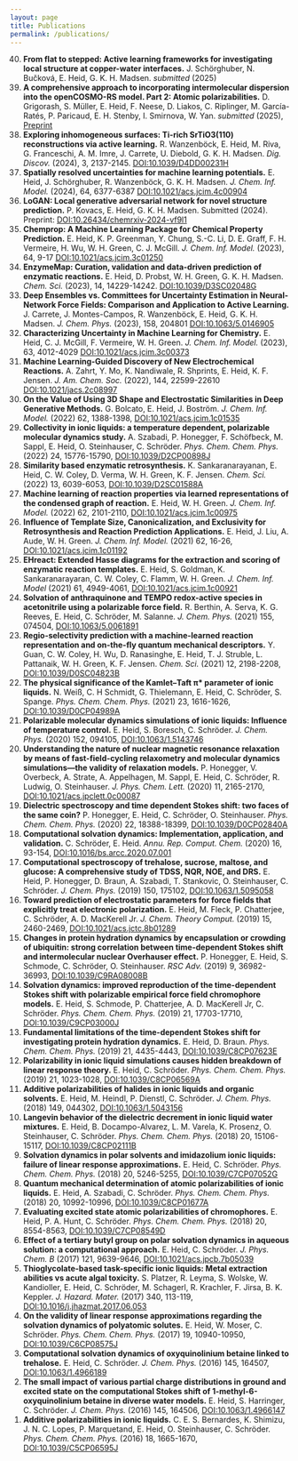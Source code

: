 ```yaml
---
layout: page
title: Publications
permalink: /publications/
---
```


<ol reversed>
 <li><b>From flat to stepped: Active learning frameworks for investigating local structure at copper-water interfaces.</b> J. Schörghuber, N. Bučková, E. Heid, G. K. H. Madsen.  <i> submitted </i> (2025)  </li>
  <li><b>A comprehensive approach to incorporating intermolecular dispersion into the openCOSMO-RS model. Part 2: Atomic polarizabilities.</b> D. Grigorash, S. Müller,  E. Heid, F. Neese, D. Liakos, C. Riplinger, M. García-Ratés, P. Paricaud, E. H. Stenby, I. Smirnova, W. Yan.  <i> submitted </i> (2025), <a href="https://arxiv.org/abs/2502.08520">Preprint</a>   </li>
 <li><b>Exploring inhomogeneous surfaces: Ti-rich SrTiO3(110) reconstructions via active learning.</b> R. Wanzenböck, E. Heid, M. Riva, G. Franceschi, A. M. Imre, J. Carrete, U. Diebold, G. K. H. Madsen.  <i> Dig. Discov. </i> (2024), 3, 2137-2145. <a href="https://doi.org/10.1039/D4DD00231H">DOI:10.1039/D4DD00231H</a>   </li>
  <li><b>Spatially resolved uncertainties for machine learning potentials.</b> E. Heid, J. Schörghuber, R. Wanzenböck, G. K. H. Madsen.  <i> J. Chem. Inf. Model. </i> (2024), 64, 6377-6387   <a href="https://doi.org/10.1021/acs.jcim.4c00904">DOI:10.1021/acs.jcim.4c00904</a>   </li>
  <li><b>LoGAN: Local generative adversarial network for novel structure prediction.</b> P. Kovacs, E. Heid, G. K. H. Madsen. Submitted (2024). Preprint:  <a href="https://doi.org/10.26434/chemrxiv-2024-vf9l1">DOI:10.26434/chemrxiv-2024-vf9l1</a>   </li>
  <li><b>Chemprop: A Machine Learning Package for Chemical Property Prediction.</b> E. Heid, K. P. Greenman, Y. Chung, S.-C. Li, D. E. Graff, F. H. Vermeire, H. Wu, W. H. Green, C. J. McGill. <i> J. Chem. Inf. Model. </i> (2023), 64, 9-17    <a href="https://doi.org/10.1021/acs.jcim.3c01250">DOI:10.1021/acs.jcim.3c01250</a>   </li>
  <li><b>EnzymeMap: Curation, validation and data-driven prediction of enzymatic reactions.</b> E. Heid, D. Probst, W. H. Green, G. K. H. Madsen. <i> Chem. Sci. </i> (2023), 14, 14229-14242.  <a href="https://doi.org/10.1039/D3SC02048G">DOI:10.1039/D3SC02048G</a>   </li>
  <li><b>Deep Ensembles vs. Committees for Uncertainty Estimation in Neural-Network Force Fields: Comparison and Application to Active Learning.</b> J. Carrete, J. Montes-Campos, R. Wanzenböck, E. Heid, G. K. H. Madsen. <i> J. Chem. Phys. </i> (2023), 158, 204801   <a href="https://doi.org/10.1063/5.0146905">DOI:10.1063/5.0146905</a>  </li>
  <li><b>Characterizing Uncertainty in Machine Learning for Chemistry.</b> E. Heid, C. J. McGill, F. Vermeire, W. H. Green. <i> J. Chem. Inf. Model. </i> (2023), 63, 4012-4029  <a href="https://doi.org/10.1021/acs.jcim.3c00373">DOI:10.1021/acs.jcim.3c00373</a>  </li>
  <li><b>Machine Learning-Guided Discovery of New Electrochemical Reactions.</b> A. Zahrt, Y. Mo, K. Nandiwale, R. Shprints, E. Heid, K. F. Jensen. <i> J. Am. Chem. Soc. </i> (2022), 144, 22599-22610 <a href="https://doi.org/10.1021/jacs.2c08997">DOI:10.1021/jacs.2c08997</a> </li>
  <li><b>On the Value of Using 3D Shape and Electrostatic Similarities in Deep Generative Methods.</b> G. Bolcato, E. Heid, J. Boström. <i>J. Chem. Inf. Model.</i> (2022) 62, 1388-1398, <a href="https://doi.org/10.1021/acs.jcim.1c01535">DOI:10.1021/acs.jcim.1c01535</a></li>
  <li> <b> Collectivity in ionic liquids: a temperature dependent, polarizable molecular dynamics study.</b> A. Szabadi, P. Honegger, F. Schöfbeck, M. Sappl, E. Heid, O. Steinhauser, C. Schröder. <i> Phys. Chem. Chem. Phys.</i> (2022) 24, 15776-15790, <a href="https://doi.org/10.1039/D2CP00898J">DOI:10.1039/D2CP00898J</a></li>
  <li> <b> Similarity based enzymatic retrosynthesis.</b> K. Sankaranarayanan, E. Heid, C. W. Coley, D. Verma, W. H. Green, K. F. Jensen. <i> Chem. Sci.</i> (2022) 13, 6039-6053, <a href="https://doi.org/10.1039/D2SC01588A">DOI:10.1039/D2SC01588A</a></li>
  <li> <b> Machine learning of reaction properties via learned representations of the condensed graph of reaction.</b> E. Heid, W. H. Green. <i> J. Chem. Inf. Model.</i> (2022) 62, 2101-2110, <a href="https://doi.org/10.1021/acs.jcim.1c00975">DOI:10.1021/acs.jcim.1c00975</a></li>
  <li> <b> Influence of Template Size, Canonicalization, and Exclusivity for Retrosynthesis and Reaction Prediction Applications.</b> E. Heid, J. Liu, A. Aude, W. H. Green. <i> J. Chem. Inf. Model.</i> (2021) 62, 16-26, <a href="https://doi.org/10.1021/acs.jcim.1c01192">DOI:10.1021/acs.jcim.1c01192</a></li>
  <li> <b> EHreact: Extended Hasse diagrams for the extraction and scoring of enzymatic reaction templates.</b> E. Heid, S. Goldman, K. Sankaranarayaran, C. W. Coley, C. Flamm, W. H. Green. <i> J. Chem. Inf. Model </i> (2021) 61, 4949-4061, <a href="https://doi.org/10.1021/acs.jcim.1c00921">DOI:10.1021/acs.jcim.1c00921</a></li>
  <li> <b> Solvation of anthraquinone and TEMPO redox-active species in acetonitrile using a polarizable force field.</b> R. Berthin, A. Serva, K. G. Reeves, E. Heid, C. Schröder, M. Salanne. <i>J. Chem. Phys. </i> (2021) 155, 074504, <a href="https://doi.org/10.1063/5.0061891">DOI:10.1063/5.0061891</a></li>
  <li> <b> Regio-selectivity prediction with a machine-learned reaction representation and on-the-fly quantum mechanical descriptors.</b> Y. Guan, C. W. Coley, H. Wu, D. Ranasinghe, E. Heid, T. J. Struble, L. Pattanaik, W. H. Green, K. F. Jensen. <i> Chem. Sci.</i> (2021) 12, 2198-2208, <a href="https://doi.org/10.1039/D0SC04823B">DOI:10.1039/D0SC04823B</a></li>
  <li> <b> The physical significance of the Kamlet–Taft π* parameter of ionic liquids.</b> N. Weiß, C. H Schmidt, G. Thielemann, E. Heid, C. Schröder, S. Spange. <i> Phys. Chem. Chem. Phys.</i> (2021) 23, 1616-1626, <a href="https://doi.org/10.1039/D0CP04989A">DOI:10.1039/D0CP04989A</a></li>
  <li> <b> Polarizable molecular dynamics simulations of ionic liquids: Influence of temperature control.</b> E. Heid, S. Boresch, C. Schröder. <i> J. Chem. Phys.</i> (2020) 152, 094105, <a href="https://doi.org/10.1063/1.5143746">DOI:10.1063/1.5143746</a></li>
  <li> <b> Understanding the nature of nuclear magnetic resonance relaxation by means of fast-field-cycling relaxometry and molecular dynamics simulations—the validity of relaxation models.</b> P. Honegger, V. Overbeck, A. Strate, A. Appelhagen, M. Sappl, E. Heid, C. Schröder, R. Ludwig, O. Steinhauser. <i> J. Phys. Chem. Lett. </i> (2020) 11, 2165-2170, <a href="https://doi.org/10.1021/acs.jpclett.0c00087">DOI:10.1021/acs.jpclett.0c00087</a></li>
  <li> <b> Dielectric spectroscopy and time dependent Stokes shift: two faces of the same coin?</b> P. Honegger, E. Heid, C. Schröder, O. Steinhauser. <i> Phys. Chem. Chem. Phys.</i> (2020) 22, 18388-18399, <a href="https://doi.org/10.1039/D0CP02840A">DOI:10.1039/D0CP02840A</a></li>
  <li> <b> Computational solvation dynamics: Implementation, application, and validation.</b> C. Schröder, E. Heid. <i> Annu. Rep. Comput. Chem.</i> (2020) 16, 93-154, <a href="https://doi.org/10.1016/bs.arcc.2020.07.001">DOI:10.1016/bs.arcc.2020.07.001</a></li>
  <li> <b> Computational spectroscopy of trehalose, sucrose, maltose, and glucose: A comprehensive study of TDSS, NQR, NOE, and DRS.</b> E. Heid, P. Honegger, D. Braun, A. Szabadi, T. Stankovic, O. Steinhauser, C. Schröder. <i> J. Chem. Phys. </i> (2019) 150, 175102, <a href="https://doi.org/10.1063/1.5095058">DOI:10.1063/1.5095058</a></li>
  <li> <b> Toward prediction of electrostatic parameters for force fields that explicitly treat electronic polarization.</b> E. Heid, M. Fleck, P. Chatterjee, C. Schröder, A. D. MacKerell Jr. <i> J. Chem. Theory Comput.</i> (2019) 15, 2460-2469, <a href="https://doi.org/10.1021/acs.jctc.8b01289">DOI:10.1021/acs.jctc.8b01289</a></li>
  <li> <b> Changes in protein hydration dynamics by encapsulation or crowding of ubiquitin: strong correlation between time-dependent Stokes shift and intermolecular nuclear Overhauser effect.</b> P. Honegger, E. Heid, S. Schmode, C. Schröder, O. Steinhauser. <i> RSC Adv.</i> (2019) 9, 36982-36993, <a href="https://doi.org/10.1039/C9RA08008B">DOI:10.1039/C9RA08008B</a></li>
  <li> <b> Solvation dynamics: improved reproduction of the time-dependent Stokes shift with polarizable empirical force field chromophore models.</b> E. Heid, S. Schmode, P. Chatterjee, A. D. MacKerell Jr, C. Schröder. <i> Phys. Chem. Chem. Phys.</i> (2019) 21, 17703-17710, <a href="https://doi.org/10.1039/C9CP03000J">DOI:10.1039/C9CP03000J</a></li>
  <li> <b> Fundamental limitations of the time-dependent Stokes shift for investigating protein hydration dynamics.</b> E. Heid, D. Braun. <i> Phys. Chem. Chem. Phys.</i> (2019) 21, 4435-4443, <a href="https://doi.org/10.1039/C8CP07623E">DOI:10.1039/C8CP07623E</a></li>
  <li> <b> Polarizability in ionic liquid simulations causes hidden breakdown of linear response theory.</b> E. Heid, C. Schröder. <i> Phys. Chem. Chem. Phys.</i> (2019) 21, 1023-1028, <a href="https://doi.org/10.1039/C8CP06569A">DOI:10.1039/C8CP06569A</a></li>
  <li> <b> Additive polarizabilities of halides in ionic liquids and organic solvents.</b> E. Heid, M. Heindl, P. Dienstl, C. Schröder. <i> J. Chem. Phys.</i> (2018) 149, 044302, <a href="https://doi.org/10.1063/1.5043156">DOI:10.1063/1.5043156</a></li>
  <li> <b> Langevin behavior of the dielectric decrement in ionic liquid water mixtures.</b> E. Heid, B. Docampo-Alvarez, L. M. Varela, K. Prosenz, O. Steinhauser, C. Schröder. <i> Phys. Chem. Chem. Phys.</i> (2018) 20, 15106-15117, <a href="https://doi.org/10.1039/C8CP02111B">DOI:10.1039/C8CP02111B</a></li>
  <li> <b> Solvation dynamics in polar solvents and imidazolium ionic liquids: failure of linear response approximations.</b> E. Heid, C. Schröder. <i> Phys. Chem. Chem. Phys.</i> (2018) 20, 5246-5255, <a href="https://doi.org/10.1039/C7CP07052G">DOI:10.1039/C7CP07052G</a></li>
  <li> <b> Quantum mechanical determination of atomic polarizabilities of ionic liquids.</b> E. Heid, A. Szabadi, C. Schröder. <i> Phys. Chem. Chem. Phys.</i> (2018) 20, 10992-10996, <a href="https://doi.org/10.1039/C8CP01677A">DOI:10.1039/C8CP01677A</a></li>
  <li> <b> Evaluating excited state atomic polarizabilities of chromophores.</b> E. Heid, P. A. Hunt, C. Schröder. <i> Phys. Chem. Chem. Phys.</i> (2018) 20, 8554-8563, <a href="https://doi.org/10.1039/C7CP08549D">DOI:10.1039/C7CP08549D</a></li>
  <li> <b> Effect of a tertiary butyl group on polar solvation dynamics in aqueous solution: a computational approach.</b> E. Heid, C. Schröder. <i> J. Phys. Chem. B</i> (2017) 121, 9639-9646, <a href="https://doi.org/10.1021/acs.jpcb.7b05039">DOI:10.1021/acs.jpcb.7b05039</a></li>
  <li> <b> Thioglycolate-based task-specific ionic liquids: Metal extraction abilities vs acute algal toxicity.</b> S. Platzer, R. Leyma, S. Wolske, W. Kandioller, E. Heid, C. Schröder, M. Schagerl, R. Krachler, F. Jirsa, B. K. Keppler. <i> J. Hazard. Mater. </i> (2017) 340, 113-119, <a href="https://doi.org/10.1016/j.jhazmat.2017.06.053">DOI:10.1016/j.jhazmat.2017.06.053</a></li>
  <li> <b> On the validity of linear response approximations regarding the solvation dynamics of polyatomic solutes.</b> E. Heid, W. Moser, C. Schröder. <i> Phys. Chem. Chem. Phys.</i> (2017) 19, 10940-10950, <a href="https://doi.org/10.1039/C6CP08575J">DOI:10.1039/C6CP08575J</a></li>
  <li> <b> Computational solvation dynamics of oxyquinolinium betaine linked to trehalose.</b> E. Heid, C. Schröder. <i> J. Chem. Phys. </i> (2016) 145, 164507, <a href="https://doi.org/10.1063/1.4966189">DOI:10.1063/1.4966189</a></li>
  <li> <b> The small impact of various partial charge distributions in ground and excited state on the computational Stokes shift of 1-methyl-6-oxyquinolinium betaine in diverse water models.</b> E. Heid, S. Harringer, C. Schröder. <i>J. Chem. Phys. </i> (2016) 145, 164506, <a href="https://doi.org/10.1063/1.4966147">DOI:10.1063/1.4966147</a></li>
  <li> <b> Additive polarizabilities in ionic liquids.</b> C. E. S. Bernardes, K. Shimizu, J. N. C. Lopes, P. Marquetand, E. Heid, O. Steinhauser, C. Schröder. <i> Phys. Chem. Chem. Phys. </i> (2016) 18, 1665-1670, <a href="https://doi.org/10.1039/C5CP06595J">DOI:10.1039/C5CP06595J</a></li>
</ol>
